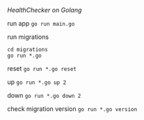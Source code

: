 *HealthChecker on Golang*

run app `go run main.go`

run migrations

```
cd migrations
go run *.go
```

reset `go run *.go reset`

up `go run *.go up 2`

down `go run *.go down 2`

check migration version `go run *.go version`

